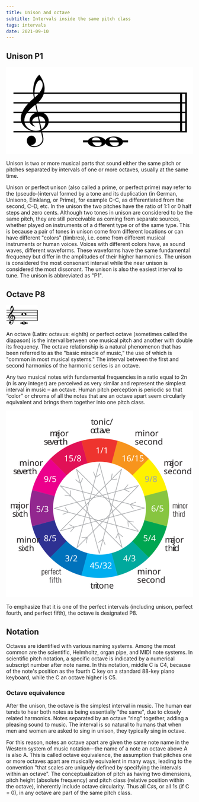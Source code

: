 ```yaml
---
title: Unison and octave
subtitle: Intervals inside the same pitch class
tags: intervals
date: 2021-09-10
---
```


## Unison P1

![](./Unison_on_C.png)

Unison is two or more musical parts that sound either the same pitch or pitches separated by intervals of one or more octaves, usually at the same time. 

Unison or perfect unison (also called a prime, or perfect prime) may refer to the (pseudo-)interval formed by a tone and its duplication (in German, Unisono, Einklang, or Prime), for example C–C, as differentiated from the second, C–D, etc. In the unison the two pitches have the ratio of 1:1 or 0 half steps and zero cents. Although two tones in unison are considered to be the same pitch, they are still perceivable as coming from separate sources, whether played on instruments of a different type or of the same type. This is because a pair of tones in unison come from different locations or can have different "colors" (timbres), i.e. come from different musical instruments or human voices. Voices with different colors have, as sound waves, different waveforms. These waveforms have the same fundamental frequency but differ in the amplitudes of their higher harmonics. The unison is considered the most consonant interval while the near unison is considered the most dissonant. The unison is also the easiest interval to tune. The unison is abbreviated as "P1". 

## Octave P8

![](./octave.png)

An octave (Latin: octavus: eighth) or perfect octave (sometimes called the diapason) is the interval between one musical pitch and another with double its frequency. The octave relationship is a natural phenomenon that has been referred to as the "basic miracle of music," the use of which is "common in most musical systems." The interval between the first and second harmonics of the harmonic series is an octave. 

Any two musical notes with fundamental frequencies in a ratio equal to 2n (n is any integer) are perceived as very similar and represent the simplest interval in music – an octave. Human pitch perception is periodic so that “color” or chroma of all the notes that are an octave apart seem circularly equivalent and brings them together into one pitch class.

<img src="../chromatic.svg">

To emphasize that it is one of the perfect intervals (including unison, perfect fourth, and perfect fifth), the octave is designated P8.

## Notation

Octaves are identified with various naming systems. Among the most common are the scientific, Helmholtz, organ pipe, and MIDI note systems. In scientific pitch notation, a specific octave is indicated by a numerical subscript number after note name. In this notation, middle C is C4, because of the note's position as the fourth C key on a standard 88-key piano keyboard, while the C an octave higher is C5. 

### Octave equivalence

After the unison, the octave is the simplest interval in music. The human ear tends to hear both notes as being essentially "the same", due to closely related harmonics. Notes separated by an octave "ring" together, adding a pleasing sound to music. The interval is so natural to humans that when men and women are asked to sing in unison, they typically sing in octave.

For this reason, notes an octave apart are given the same note name in the Western system of music notation—the name of a note an octave above A is also A. This is called octave equivalence, the assumption that pitches one or more octaves apart are musically equivalent in many ways, leading to the convention "that scales are uniquely defined by specifying the intervals within an octave". The conceptualization of pitch as having two dimensions, pitch height (absolute frequency) and pitch class (relative position within the octave), inherently include octave circularity. Thus all C♯s, or all 1s (if C = 0), in any octave are part of the same pitch class. 